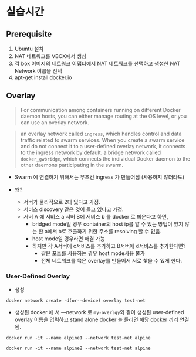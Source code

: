 # 실습시간
## Prerequisite
1. Ubuntu 설치
2. NAT 네트워크를 VBOX에서 생성
3. 각 box 이미지의 네트워크 어댑터에서 NAT 네트워크를 선택하고 생성한 NAT Network 이름을 선택
4. apt-get install docker.io 


## Overlay
> For communication among containers running on different Docker daemon hosts, you can either manage routing at the OS level, or you can use an overlay network.

> an overlay network called `ingress`, which handles control and data traffic related to swarm services. When you create a swarm service and do not connect it to a user-defined overlay network, it connects to the ingress network by default.
> a bridge network called `docker_gwbridge`, which connects the individual Docker daemon to the other daemons participating in the swarm.

* Swarm 에 연결하기 위해서는 무조건  ingress 가 만들어짐 (사용하지 않더라도)

* 왜?
	* 서버가 물리적으로 2대 있다고 가정.
	* 서비스 discovery 같은 것이 돌고 있다고 가정.
	* 서버 A 에 서비스 a 서버 B에 서비스  b 를 docker 로 띄운다고 하면, 
		* bridged mode일 경우 container의 host ip를 알 수 있는 방법이 있지 않는 한 a에서 b로 호출하기 위한 주소를 resolving 할 수 없음.
		* host mode일 경우라면 해결 가능 
		* 하지만  각 A서버에 c서비스를 추가하고 B서버에 d서비스를 추가한다면?
			* 같은 포트를 사용하는 경우 host mode사용 불가
			* 전체 네트워크를 묶은 overlay를 만들어서 서로 찾을 수 있게 한다.
### User-Defined Overlay

* 생성
```
docker network create -d(or--device) overlay test-net
```
* 생성된 docker 에 서 —network 로 `my-overlqy`와 같이 생성된 user-defined overlay 이름을 입력하고 stand alone docker 늘 돌리면 해당 docker 끼리 연결 됨.
```
docker run -it --name alpine1 --network test-net alpine
```

```
docker run -it --name alpine2 --network test-net alpine
```


